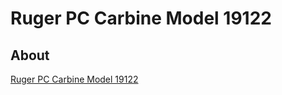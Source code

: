 # Ruger PC Carbine Model 19122

## About

[Ruger PC Carbine Model 19122](https://www.ruger.com/products/pcCarbine/specSheets/19122.html)

<!-- ## Pictures

## Upgrades -->
